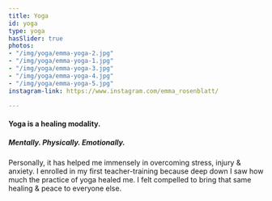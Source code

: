 ```yaml
---
title: Yoga
id: yoga
type: yoga
hasSlider: true
photos:
- "/img/yoga/emma-yoga-2.jpg"
- "/img/yoga/emma-yoga-1.jpg"
- "/img/yoga/emma-yoga-3.jpg"
- "/img/yoga/emma-yoga-4.jpg"
- "/img/yoga/emma-yoga-5.jpg"
instagram-link: https://www.instagram.com/emma_rosenblatt/

---
```

#### Yoga is a healing modality.

##### Mentally. Physically. Emotionally.

Personally, it has helped me immensely in overcoming stress, injury & anxiety. I enrolled in my first teacher-training because deep down I saw how much the practice of yoga healed me. I felt compelled to bring that same healing & peace to everyone else.